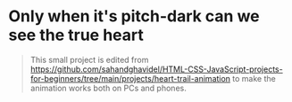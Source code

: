 # Only when it's pitch-dark can we see the true heart

> This small project is edited from https://github.com/sahandghavidel/HTML-CSS-JavaScript-projects-for-beginners/tree/main/projects/heart-trail-animation to make the animation works both on PCs and phones.